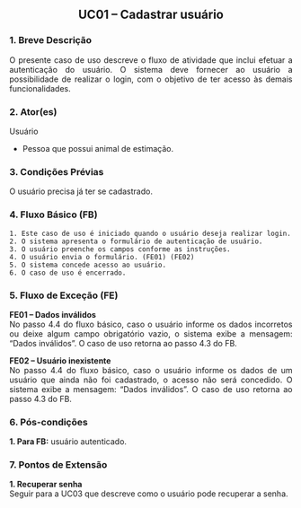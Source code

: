 ## <center> UC01 – Cadastrar usuário

<div align="justify">

### 1. Breve Descrição

O presente caso de uso descreve o fluxo de atividade que inclui efetuar a autenticação do usuário. O sistema deve fornecer ao usuário a possibilidade de realizar o login, com o objetivo de ter acesso às demais funcionalidades.

### 2. Ator(es)

Usuário

- Pessoa que possui animal de estimação.

### 3. Condições Prévias

O usuário precisa já ter se cadastrado.

### 4. Fluxo Básico (FB)

    1. Este caso de uso é iniciado quando o usuário deseja realizar login.
    2. O sistema apresenta o formulário de autenticação de usuário.
    3. O usuário preenche os campos conforme as instruções.
    4. O usuário envia o formulário. (FE01) (FE02)
    5. O sistema concede acesso ao usuário.
    6. O caso de uso é encerrado.

### 5. Fluxo de Exceção (FE)

**FE01 – Dados inválidos**
<br>
No passo 4.4 do fluxo básico, caso o usuário informe os dados incorretos ou deixe algum campo obrigatório vazio, o sistema exibe a mensagem: “Dados inválidos”. O caso de uso retorna ao passo 4.3 do FB.

**FE02 – Usuário inexistente**
<br>
No passo 4.4 do fluxo básico, caso o usuário informe os dados de um usuário que ainda não foi cadastrado, o acesso não será concedido. O sistema exibe a mensagem: “Dados inválidos”. O caso de uso retorna ao passo 4.3 do FB.

### 6. Pós-condições

**1. Para FB:** usuário autenticado.

### 7. Pontos de Extensão

**1. Recuperar senha**
<br>
Seguir para a UC03 que descreve como o usuário pode recuperar a senha.

</div>
